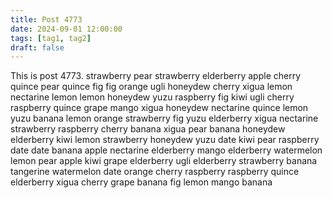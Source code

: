 ```yaml
---
title: Post 4773
date: 2024-09-01 12:00:00
tags: [tag1, tag2]
draft: false
---
```

This is post 4773.
strawberry
pear
strawberry
elderberry
apple
cherry
quince
pear
quince
fig
fig
orange
ugli
honeydew
cherry
xigua
lemon
nectarine
lemon
lemon
honeydew
yuzu
raspberry
fig
kiwi
ugli
cherry
raspberry
quince
grape
mango
xigua
honeydew
nectarine
quince
lemon
yuzu
banana
lemon
orange
strawberry
fig
yuzu
elderberry
xigua
nectarine
strawberry
raspberry
cherry
banana
xigua
pear
banana
honeydew
elderberry
kiwi
lemon
strawberry
honeydew
yuzu
date
kiwi
pear
raspberry
date
date
banana
apple
nectarine
elderberry
mango
elderberry
watermelon
lemon
pear
apple
kiwi
grape
elderberry
ugli
elderberry
strawberry
banana
tangerine
watermelon
date
orange
cherry
raspberry
raspberry
quince
elderberry
xigua
cherry
grape
banana
fig
lemon
mango
banana
